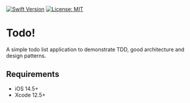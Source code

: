 [![Swift Version][swift-image]][swift-url]
[![License: MIT](https://img.shields.io/badge/License-MIT-yellow.svg)](https://opensource.org/licenses/MIT)

# Todo!
A simple todo list application to demonstrate TDD, good architecture and design patterns.

## Requirements

- iOS 14.5+
- Xcode 12.5+


[swift-image]:https://img.shields.io/badge/swift-5.4-orange.svg
[swift-url]: https://swift.org/

